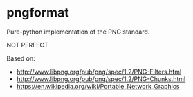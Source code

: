 pngformat
=========

Pure-python implementation of the PNG standard. 

NOT PERFECT


Based on:


- http://www.libpng.org/pub/png/spec/1.2/PNG-Filters.html
- http://www.libpng.org/pub/png/spec/1.2/PNG-Chunks.html
- https://en.wikipedia.org/wiki/Portable_Network_Graphics



